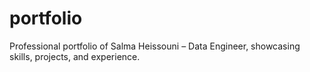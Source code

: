 # portfolio
Professional portfolio of Salma Heissouni – Data Engineer, showcasing skills, projects, and experience.
